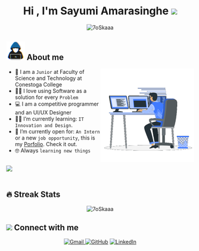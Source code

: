 
<h1 align="center">Hi , I'm Sayumi Amarasinghe <img src="https://media.giphy.com/media/hvRJCLFzcasrR4ia7z/giphy.gif" width="35"></h1>

<p align="center"> 
  <img src="https://komarev.com/ghpvc/?username=7oSkaaa&label=Profile%20views&color=0e75b6&style=plastic" alt="7oSkaaa" /> 
</p>


## <picture><img src = "https://github.com/0xAbdulKhalid/0xAbdulKhalid/raw/main/assets/mdImages/about_me.gif" width = 50px></picture> **About me**

<picture> <img align="right" src="https://github.com/0xAbdulKhalid/0xAbdulKhalid/raw/main/assets/mdImages/Right_Side.gif" width = 250px></picture>

- :school: I am a `Junior` at Faculty of Science and Technology at Conestoga College
- :technologist: I love using Software as a solution for every `Problem`
- :computer: I am a competitive programmer and an UI/UX Designer
- :student: I’m currently learning: `IT Innovation and Design`.
- :thinking: I’m currently open for: `An Intern` or a new `job opportunity`, this is my [Porfolio](https://sayumiiii.github.io/portfolio/). Check it out.
- :nerd_face: Always `learning new things`

<br>
<img src="https://user-images.githubusercontent.com/73097560/115834477-dbab4500-a447-11eb-908a-139a6edaec5c.gif"><br><br>

## 🔥 Streak Stats
<p align="center"><img src="https://github-readme-streak-stats.herokuapp.com/?user=7oSkaaa&theme=algolia" alt="7oSkaaa" /></p>


## <img src="https://media.giphy.com/media/iY8CRBdQXODJSCERIr/giphy.gif" width="30px"> Connect with me
<p align="center">
	<a href="mailto:sayumihasanjali@icloud.com"><img img src="https://img.shields.io/badge/gmail-%23EA4335.svg?style=plastic&logo=gmail&logoColor=white" alt="Gmail"/</a>
	<a href="https://github.com/sayumiiii"><img src="https://img.shields.io/badge/github-%23181717.svg?style=plastic&logo=github&logoColor=white" alt="GitHub"/></a>
	<a href="https://www.linkedin.com/in/sayumiamarasinghe/"><img src="https://img.shields.io/badge/linkedin-%230A66C2.svg?style=plastic&logo=linkedin&logoColor=white" alt="LinkedIn"/></a>
</p>

